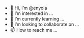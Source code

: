 - 👋 Hi, I’m @enyola
- 👀 I’m interested in ...
- 🌱 I’m currently learning ...
- 💞️ I’m looking to collaborate on ...
- 📫 How to reach me ...

<!---
enyola/enyola is a ✨ special ✨ repository because its `README.md` (this file) appears on your GitHub profile.
You can click the Preview link to take a look at your changes.
--->
